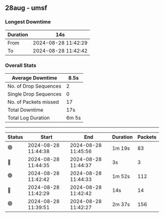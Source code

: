 
## 28aug - umsf

### Longest Downtime

Duration | 14s
---- | ----
From | 2024-08-28 11:42:29
To | 2024-08-28 11:42:42

### Overall Stats

Average Downtime | 8.5s
---- | ----
No. of Drop Sequences | 2
Single Drop Sequences | 0
No. of Packets missed | 17
Total Downtime | 17s
Total Log Duration | 6m 5s


---------

Status | Start | End | Duration | Packets
---- | ---- | ---- | ---- | ----
🟢 | 2024-08-28 11:44:38 | 2024-08-28 11:45:56 | 1m 19s | 83
🔴 | 2024-08-28 11:44:35 | 2024-08-28 11:44:37 | 3s | 3
🟢 | 2024-08-28 11:42:42 | 2024-08-28 11:44:33 | 1m 52s | 112
🔴 | 2024-08-28 11:42:29 | 2024-08-28 11:42:42 | 14s | 14
🟢 | 2024-08-28 11:39:51 | 2024-08-28 11:42:27 | 2m 37s | 156